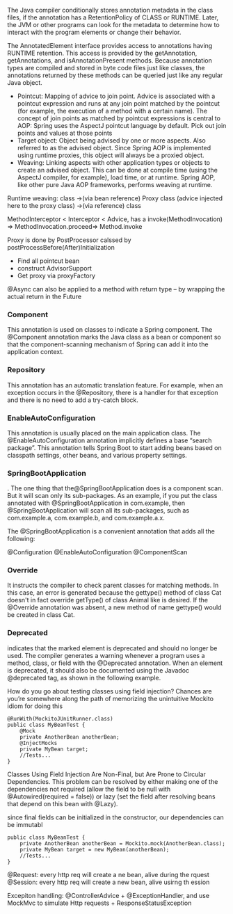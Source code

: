 The Java compiler conditionally stores annotation metadata in the class files, if the annotation has a RetentionPolicy of CLASS or RUNTIME. Later, the JVM or other programs can look for the metadata to determine how to interact with the program elements or change their behavior.

The AnnotatedElement interface provides access to annotations having RUNTIME retention. This access is provided by the getAnnotation, getAnnotations, and isAnnotationPresent methods. Because annotation types are compiled and stored in byte code files just like classes, the annotations returned by these methods can be queried just like any regular Java object.

* Pointcut: Mapping of advice to join point. Advice is associated with a pointcut expression and runs at any join point matched by the pointcut (for example, the execution of a method with a certain name). The concept of join points as matched by pointcut expressions is central to AOP: Spring uses the AspectJ pointcut language by default. Pick out join points and values at those points
* Target object: Object being advised by one or more aspects. Also referred to as the advised object. Since Spring AOP is implemented using runtime proxies, this object will always be a proxied object.
* Weaving: Linking aspects with other application types or objects to create an advised object. This can be done at compile time (using the AspectJ compiler, for example), load time, or at runtime. Spring AOP, like other pure Java AOP frameworks, performs weaving at runtime.

Runtime weaving: class ->(via bean reference) Proxy class (advice injected here to the proxy class)  ->(via reference) class

MethodInterceptor < Interceptor < Advice, has a invoke(MethodInvocation) => MethodInvocation.proceed=> Method.invoke

Proxy is done by PostProcessor calssed by postProcessBefore(After)Initialization

* Find all pointcut bean
* construct AdvisorSupport
* Get proxy via proxyFactory


@Async can also be applied to a method with return type – by wrapping the actual return in the Future

### Component

This annotation is used on classes to indicate a Spring component. The @Component annotation marks the Java class as a bean or component so that the component-scanning mechanism of Spring can add it into the application context.

### Repository
This annotation has an automatic translation feature. For example, when an exception occurs in the @Repository, there is a handler for that exception and there is no need to add a try-catch block.

### EnableAutoConfiguration

This annotation is usually placed on the main application class. The @EnableAutoConfiguration annotation implicitly defines a base “search package”. This annotation tells Spring Boot to start adding beans based on classpath settings, other beans, and various property settings.

### SpringBootApplication

. The one thing that the@SpringBootApplication does is a component scan. But it will scan only its sub-packages. As an example, if you put the class annotated with @SpringBootApplication in com.example, then @SpringBootApplication will scan all its sub-packages, such as com.example.a, com.example.b, and com.example.a.x.

The @SpringBootApplication is a convenient annotation that adds all the following:

@Configuration
@EnableAutoConfiguration
@ComponentScan


### Override 

It instructs the compiler to check parent classes for matching methods. In this case, an error is generated because the gettype() method of class Cat doesn't in fact override getType() of class Animal like is desired. If the @Override annotation was absent, a new method of name gettype() would be created in class Cat.

### Deprecated

indicates that the marked element is deprecated and should no longer be used. The compiler generates a warning whenever a program uses a method, class, or field with the @Deprecated annotation. When an element is deprecated, it should also be documented using the Javadoc @deprecated tag, as shown in the following example.


How do you go about testing classes using field injection? Chances are you’re somewhere along the path of memorizing the unintuitive Mockito idiom for doing this

```
@RunWith(MockitoJUnitRunner.class)
public class MyBeanTest {
    @Mock
    private AnotherBean anotherBean;
    @InjectMocks
    private MyBean target;
    //Tests...
}
```

Classes Using Field Injection Are Non-Final, but Are Prone to Circular Dependencies. This problem can be resolved by either making one of the dependencies not required (allow the field to be null with @Autowired(required = false)) or lazy (set the field after resolving beans that depend on this bean with @Lazy).

since final fields can be initialized in the constructor, our dependencies can be immutabl

```
public class MyBeanTest {
    private AnotherBean anotherBean = Mockito.mock(AnotherBean.class);
    private MyBean target = new MyBean(anotherBean);
    //Tests...
}
```


@Request: every http req will create a ne bean, alive during the rquest
@Session: every http req will create a new bean, alive usirng th ession

Excepiton handling: @ControllerAdvice + @ExceptionHandler, and use MockMvc to simulate Http requests + ResponseStatusException
